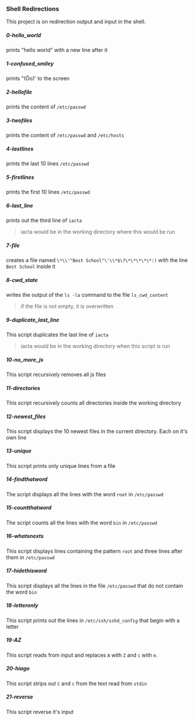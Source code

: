 ### Shell Redirections
This project is on redirection output and input in the shell.

##### 0-hello_world
prints "hello world" with a new line after it

##### 1-confused_smiley
prints "(Ôo)' to the screen

##### 2-hellofile
prints the content of `/etc/passwd`

##### 3-twofiles
prints the content of `/etc/passwd` and `/etc/hosts`

##### 4-lastlines
prints the last 10 lines `/etc/passwd`

##### 5-firstlines
prints the first 10 lines `/etc/passwd`

##### 6-last_line
prints out the third line of `iacta`
> iacta would be in the working directory where this would be run

##### 7-file
creates a file named `\*\\'"Best School"\'\\*$\?\*\*\*\*\*:)` with the line `Best School` inside it

##### 8-cwd_state
writes the output of the `ls -la` command to the file `ls_cwd_content`
> if the file is not empty, it is overwritten

##### 9-duplicate_last_line
This script duplicates the last line of `iacta`
> iacta would be in the working directory when this script is run

##### 10-no_more_js
This script recursively removes all js files

##### 11-directories
This script recursively counts all directories inside the working directory

##### 12-newest_files
This script displays the 10 newest files in the current directory. Each on it's own line

##### 13-unique
This script prints only unique lines from a file

##### 14-findthatword
The script displays all the lines with the word `root` in `/etc/passwd` 

##### 15-countthatword
The script counts all the lines with the word `bin` in `/etc/passwd` 

##### 16-whatsnexts
This script displays lines containing the pattern `root` and three lines after them in `/etc/passwd`

##### 17-hidethisword
This script displays all the lines in the file `/etc/passwd` that do not contain the word `bin`


##### 18-letteronly
This script prints out the lines in `/etc/ssh/sshd_config` that begin with a letter

##### 19-AZ
This script reads from input and replaces `A` with `Z` and `c` with `e`.

##### 20-hiago
This script strips out `C` and `c` from the text read from `stdin`

##### 21-reverse
This script reverse it's input